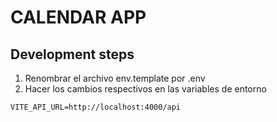 # CALENDAR APP

## Development steps

1. Renombrar el archivo env.template por .env
2. Hacer los cambios respectivos en las variables de entorno

```
VITE_API_URL=http://localhost:4000/api
```